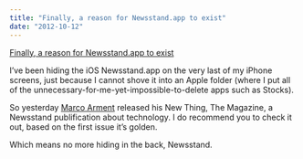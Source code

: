 ```yaml
---
title: "Finally, a reason for Newsstand.app to exist"
date: "2012-10-12"
---
```


[Finally, a reason for Newsstand.app to exist](http://www.marco.org/2012/10/11/the-magazine)

I’ve been hiding the iOS Newsstand.app on the very last of my iPhone screens, just because I cannot shove it into an Apple folder (where I put all of the unnecessary-for-me-yet-impossible-to-delete apps such as Stocks).

So yesterday [Marco Arment](http://marco.org) released his New Thing, The Magazine, a Newsstand publification about technology. I do recommend you to check it out, based on the first issue it’s golden.

Which means no more hiding in the back, Newsstand.
